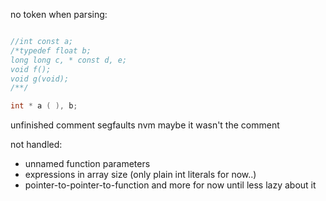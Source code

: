 no token when parsing:
```c

//int const a;
/*typedef float b;
long long c, * const d, e;
void f();
void g(void);
/**/

int * a ( ), b;
```

unfinished comment segfaults
nvm maybe it wasn't the comment

not handled:
- unnamed function parameters
- expressions in array size (only plain int literals for now..)
- pointer-to-pointer-to-function and more for now until less lazy about it
